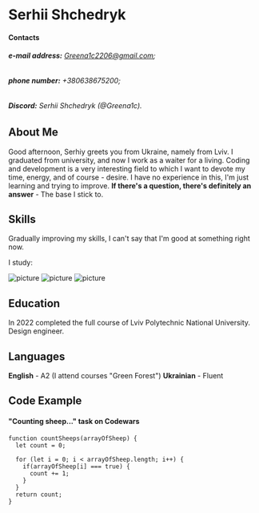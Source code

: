 # Serhii Shchedryk

#### Contacts
###### **e-mail address:** Greena1c2206@gmail.com;
###### **phone number:** +380638675200;
###### **Discord:** Serhii Shchedryk (@Greena1c).

## About Me
Good afternoon, Serhiy greets you from Ukraine, namely from Lviv. I graduated from university, and now I work as a waiter for a living. Coding and development is a very interesting field to which I want to devote my time, energy, and of course - desire. I have no experience in this, I'm just learning and trying to improve.
**If there's a question, there's definitely an answer** - The base I stick to.

## Skills 

Gradually improving my skills, I can't say that I'm good at something right now.

I study:

![picture](https://i.ibb.co/PxFBSfc/html-5.png)
![picture](https://i.ibb.co/2MGrLMT/css-3.png)
![picture](https://i.ibb.co/G7JdKvd/js.png)

## Education

In 2022 completed the full course of Lviv Polytechnic National University. Design engineer.

## Languages

**English** - A2 (I attend courses "Green Forest")
**Ukrainian** - Fluent


## Code Example

#### "Counting sheep..." task on Codewars

```
function countSheeps(arrayOfSheep) {
  let count = 0;
  
  for (let i = 0; i < arrayOfSheep.length; i++) {
    if(arrayOfSheep[i] === true) {
      count += 1;
    }
  }
  return count;
}
```